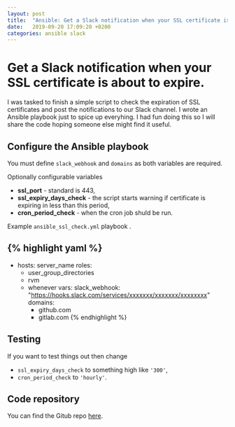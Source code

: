 ```yaml
---
layout: post
title:  "Ansible: Get a Slack notification when your SSL certificate is about to expire"
date:   2019-09-20 17:09:20 +0200
categories: ansible slack
---
```

# Get a Slack notification when your SSL certificate is about to expire.

I was tasked to finish a simple script to check the expiration of SSL certificates and post the notifications to our Slack channel. I wrote an Ansible playbook just to spice up everyhing. I had fun doing this so I will share the code hoping someone else might find it useful.

## Configure the Ansible playbook

You must define `slack_webhook` and `domains` as both variables are required.

Optionally configurable variables
* **ssl_port** - standard is 443,
* **ssl_expiry_days_check** - the script starts warning if certificate is expiring in less than this period,
* **cron_period_check** - when the cron job shuld be run.

Example ``ansible_ssl_check.yml`` playbook .

{% highlight yaml %}
---
- hosts: server_name
  roles:
    - user_group_directories
    - rvm
    - whenever
  vars:
    slack_webhook: "https://hooks.slack.com/services/xxxxxxx/xxxxxxx/xxxxxxxx"
    domains:
      - github.com
      - gitlab.com
{% endhighlight %}

## Testing

If you want to test things out then change 
* `ssl_expiry_days_check` to something high like `'300'`,
* `cron_period_check` to `'hourly'`.

## Code repository

You can find the Gitub repo [here](https://github.com/neidiom/ansible_ssl_expiry_check).
